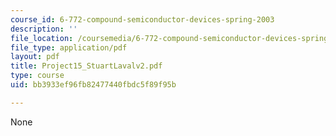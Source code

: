 ```yaml
---
course_id: 6-772-compound-semiconductor-devices-spring-2003
description: ''
file_location: /coursemedia/6-772-compound-semiconductor-devices-spring-2003/bb3933ef96fb82477440fbdc5f89f95b_Project15_StuartLavalv2.pdf
file_type: application/pdf
layout: pdf
title: Project15_StuartLavalv2.pdf
type: course
uid: bb3933ef96fb82477440fbdc5f89f95b

---
```

None